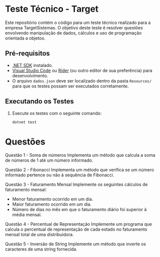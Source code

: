 # Teste Técnico - Target

Este repositório contém o código para um teste técnico realizado para a empresa TargetSistemas. O objetivo deste teste é resolver questões envolvendo manipulação de dados, cálculos e uso de programação orientada a objetos.

## Pré-requisitos

- [.NET SDK](https://dotnet.microsoft.com/download) instalado.
- [Visual Studio Code](https://code.visualstudio.com/) ou [Rider](https://www.jetbrains.com/rider/) (ou outro editor de sua preferência) para desenvolvimento.
- O arquivo `dados.json` deve ser localizado dentro da pasta `Resources/` para que os testes possam ser executados corretamente.

## Executando os Testes


1. Execute os testes com o seguinte comando:
   ~~~bash
   dotnet test
   ~~~
# Questões
Questão 1 - Soma de números
Implementa um método que calcula a soma de números de 1 até um número informado.

Questão 2 - Fibonacci
Implementa um método que verifica se um número informado pertence ou não à sequência de Fibonacci.

Questão 3 - Faturamento Mensal
Implemente os seguintes cálculos de faturamento mensal:

* Menor faturamento ocorrido em um dia.  
* Maior faturamento ocorrido em um dia.  
* Número de dias no mês em que o faturamento diário foi superior à média mensal.  

Questão 4 - Percentual de Representação
Implemente um programa que calcula o percentual de representação de cada estado no faturamento mensal total de uma distribuidora.

Questão 5 - Inversão de String
Implemente um método que inverte os caracteres de uma string fornecida.
